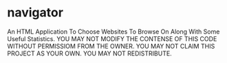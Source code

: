 # navigator
An HTML Application To Choose Websites To Browse On Along With Some Useful Statistics.
YOU MAY NOT MODIFY THE CONTENSE OF THIS CODE WITHOUT PERMISSIOM FROM THE OWNER.
YOU MAY NOT CLAIM THIS PROJECT AS YOUR OWN.
YOU MAY NOT REDISTRIBUTE.
